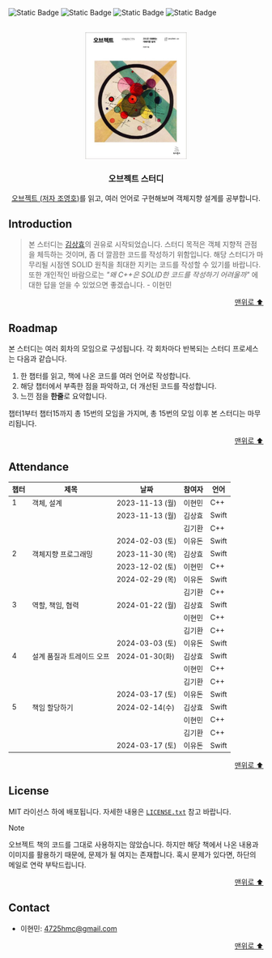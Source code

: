 <a name="readme-top"></a>

![Static Badge](https://img.shields.io/badge/book-object-F7D1B0)
![Static Badge](https://img.shields.io/badge/study-2-BADB52)
![Static Badge](https://img.shields.io/badge/c++-17-00AAAA)
![Static Badge](https://img.shields.io/badge/swift-5.0-F05138)

<br />

<div align="center">
  <a href="https://product.kyobobook.co.kr/detail/S000001766367">
    <img src="img/object_book.jpeg" alt="Logo" width="200">
  </a>

  <h3 align="center">오브젝트 스터디</h3>

  <p align="center">
    <a href="https://product.kyobobook.co.kr/detail/S000001766367" target="_blank">오브젝트 (저자 조영호)</a>를 읽고, 여러 언어로 구현해보며 객체지향 설계를 공부합니다.
  </p>
</div>

## Introduction

> 본 스터디는 [김상효](https://github.com/SH0123)의 권유로 시작되었습니다. 스터디 목적은 객체 지향적 관점을 체득하는 것이며, 좀 더 깔끔한 코드를 작성하기 위함입니다. 해당 스터디가 마무리될 시점엔 SOLID 원칙을 최대한 지키는 코드를 작성할 수 있기를 바랍니다. 또한 개인적인 바람으로는 _"왜 C++은 SOLID한 코드를 작성하기 어려울까"_ 에 대한 답을 얻을 수 있었으면 좋겠습니다. - 이현민

<p align="right">
  <a href="#readme-top">맨위로 ⬆</a>
</p>

## Roadmap

본 스터디는 여러 회차의 모임으로 구성됩니다. 각 회차마다 반복되는 스터디 프로세스는 다음과 같습니다.

1. 한 챕터를 읽고, 책에 나온 코드를 여러 언어로 작성합니다.
2. 해당 챕터에서 부족한 점을 파악하고, 더 개선된 코드를 작성합니다.
3. 느낀 점을 **한줄**로 요약합니다.

챕터1부터 챕터15까지 총 15번의 모임을 가지며, 총 15번의 모임 이후 본 스터디는 마무리됩니다.

<p align="right">
  <a href="#readme-top">맨위로 ⬆</a>
</p>

## Attendance

| 챕터 | 제목                | 날짜            | 참여자 | 언어  |
| ---- | ------------------- | --------------- | ------ | ----- |
| 1    | 객체, 설계          | 2023-11-13 (월) | 이현민 | C++   |
|      |                     | 2023-11-13 (월) | 김상효 | Swift |
|      |                     |                 | 김기환 | C++   |
|      |                     | 2024-02-03 (토) | 이유돈 | Swift |
| 2    | 객체지향 프로그래밍 | 2023-11-30 (목) | 김상효 | Swift |
|      |                     | 2023-12-02 (토) | 이현민 | C++   |
|      |                     | 2024-02-29 (목) | 이유돈 | Swift |
|      |                     |                 | 김기환 | C++   |
| 3    | 역할, 책임, 협력 | 2024-01-22 (월) | 김상효 | Swift |
|      |                     |  | 이현민 | C++   |
|      |                     |                 | 김기환 | C++   |
|      |                     | 2024-03-03 (토) | 이유돈 | Swift |
| 4    | 설계 품질과 트레이드 오프 | 2024-01-30(화) | 김상효 | Swift |
|      |                     |  | 이현민 | C++   |
|      |                     |                 | 김기환 | C++   |
|      |                     | 2024-03-17 (토) | 이유돈 | Swift |
| 5    | 책임 할당하기 | 2024-02-14(수) | 김상효 | Swift |
|      |                     |  | 이현민 | C++   |
|      |                     |                 | 김기환 | C++   |
|      |                     | 2024-03-17 (토) | 이유돈 | Swift |

<p align="right">
  <a href="#readme-top">맨위로 ⬆</a>
</p>

## License

MIT 라이선스 하에 배포됩니다. 자세한 내용은 [`LICENSE.txt`](./LICENSE.txt) 참고 바랍니다.

> [!NOTE]
> 오브젝트 책의 코드를 그대로 사용하지는 않았습니다. 하지만 해당 책에서 나온 내용과 이미지를 활용하기 때문에, 문제가 될 여지는 존재합니다. 혹시 문제가 있다면, 하단의 메일로 연락 부탁드립니다.

<p align="right">
  <a href="#readme-top">맨위로 ⬆</a>
</p>

## Contact

- 이현민: 4725hmc@gmail.com

<p align="right">
  <a href="#readme-top">맨위로 ⬆</a>
</p>
